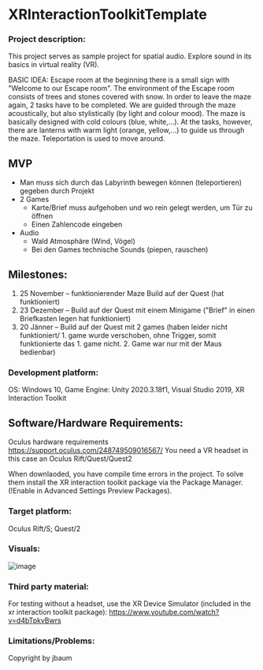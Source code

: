# XRInteractionToolkitTemplate

### Project description: 
This project serves as sample project for spatial audio. 
Explore sound in its basics in virtual reality (VR).

BASIC IDEA:
Escape room at the beginning there is a small sign with "Welcome to our Escape room". The environment of the Escape room consists of trees and stones covered with snow. In order to leave the maze again, 2 tasks have to be completed. We are guided through the maze acoustically, but also stylistically (by light and colour mood). The maze is basically designed with cold colours (blue, white,...). At the tasks, however, there are lanterns with warm light (orange, yellow,...) to guide us through the maze. Teleportation is used to move around.

## MVP
- Man muss sich durch das Labyrinth bewegen können (teleportieren) gegeben durch Projekt
- 2 Games 
    - Karte/Brief muss aufgehoben und wo rein gelegt werden, um Tür zu öffnen
    - Einen Zahlencode eingeben
-	Audio
	- Wald Atmosphäre (Wind, Vögel) 
	- Bei den Games technische Sounds (piepen, rauschen)

## Milestones:
1. 25 November – funktionierender Maze Build auf der Quest (hat funktioniert)
2. 23 Dezember – Build auf der Quest mit  einem Minigame ("Brief" in einen Briefkasten legen hat funktioniert)
3. 20 Jänner – Build auf der Quest mit 2 games (haben leider nicht funktioniert/ 1. game wurde verschoben, ohne Trigger, somit funktionierte das 1. game nicht. 2. Game war nur mit der Maus bedienbar)

### Development platform: 
OS: Windows 10, Game Engine: Unity 2020.3.18f1, Visual Studio 2019, XR Interaction Toolkit

## Software/Hardware Requirements: 
Oculus hardware requirements https://support.oculus.com/248749509016567/
You need a VR headset in this case an Oculus Rift/Quest/Quest2

When downlaoded, you have compile time errors in the project. To solve them install the XR interaction toolkit package via the Package Manager. (!Enable in Advanced Settings Preview Packages).

### Target platform: 
Oculus Rift/S; Quest/2



### Visuals: 
![image](https://user-images.githubusercontent.com/72390133/142413211-7081f8b1-1d0a-4ae9-ad4c-a6a040d632ce.png)


### Third party material: 
For testing without a headset, use the XR Device Simulator (included in the xr interaction toolkit package):  https://www.youtube.com/watch?v=d4bTpkvBwrs

### Limitations/Problems: 

Copyright by jbaum
